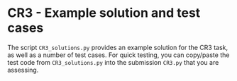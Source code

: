 # CR3 - Example solution and test cases

The script `CR3_solutions.py` provides an example solution for the CR3 task, as well as a number of test cases. For quick testing, you can copy/paste the test code from `CR3_solutions.py` into the submission `CR3.py` that you are assessing.
